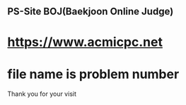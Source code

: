 ## PS-Site BOJ(Baekjoon Online Judge)
# https://www.acmicpc.net
# file name is problem number
Thank you for your visit

